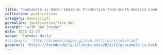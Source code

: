 ```yaml
---
title: "Guacamole is Back: Seasonal Production from South America Lowered Avocado Prices"
collection: publications
category: manuscripts
permalink: /publication/farm_doc
excerpt: 'with Joe Janzen'
date: 2022-12-28
venue: 'Farmdoc daily'
#slidesurl: 'http://academicpages.github.io/files/slides3.pdf'
paperurl: 'https://farmdocdaily.illinois.edu/2022/12/guacamole-is-back-seasonal-production-from-south-america-lowered-avocado-prices.html'
---
```


